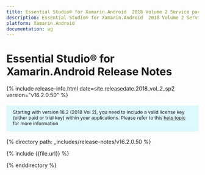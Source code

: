 ```yaml
---
title: Essential Studio® for Xamarin.Android  2018 Volume 2 Service pack 2 Release Notes
description: Essential Studio® for Xamarin.Android  2018 Volume 2 Service pack 2 Release Notes
platform: Xamarin.Android
documentation: ug
---
```


# Essential Studio® for Xamarin.Android Release Notes

{% include release-info.html date=site.releasedate.2018_vol_2_sp2  version="v16.2.0.50" %} 

<style>
#license {
    font-size: .88em!important;
margin-top: 1.5em;     margin-bottom: 1.5em;
    background-color: #def8ff;
    padding: 10px 17px 14px;
}
</style>

<div id="license">
Starting with version 16.2 (2018 Vol 2), you need to include a valid license key (either paid or trial key) within your applications. 
Please refer to this <a href="/common/essential-studio/licensing/license-key">help topic</a> for more information 
</div>


{% directory path: _includes/release-notes/v16.2.0.50 %}

{% include {{file.url}} %}

{% enddirectory %}